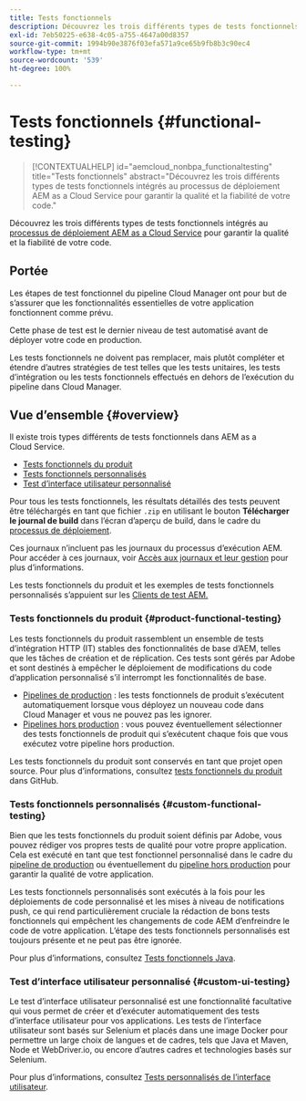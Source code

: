 ```yaml
---
title: Tests fonctionnels
description: Découvrez les trois différents types de tests fonctionnels intégrés au processus de déploiement AEM as a Cloud Service pour garantir la qualité et la fiabilité de votre code.
exl-id: 7eb50225-e638-4c05-a755-4647a00d8357
source-git-commit: 1994b90e3876f03efa571a9ce65b9fb8b3c90ec4
workflow-type: tm+mt
source-wordcount: '539'
ht-degree: 100%

---
```



# Tests fonctionnels {#functional-testing}

>[!CONTEXTUALHELP]
>id="aemcloud_nonbpa_functionaltesting"
>title="Tests fonctionnels"
>abstract="Découvrez les trois différents types de tests fonctionnels intégrés au processus de déploiement AEM as a Cloud Service pour garantir la qualité et la fiabilité de votre code."

Découvrez les trois différents types de tests fonctionnels intégrés au [processus de déploiement AEM as a Cloud Service](/help/implementing/cloud-manager/deploy-code.md) pour garantir la qualité et la fiabilité de votre code.

## Portée

Les étapes de test fonctionnel du pipeline Cloud Manager ont pour but de s’assurer que les fonctionnalités essentielles de votre application fonctionnent comme prévu.

Cette phase de test est le dernier niveau de test automatisé avant de déployer votre code en production.

Les tests fonctionnels ne doivent pas remplacer, mais plutôt compléter et étendre d’autres stratégies de test telles que les tests unitaires,
les tests d’intégration ou les tests fonctionnels effectués en dehors de l’exécution du pipeline dans Cloud Manager.

## Vue d’ensemble {#overview}

Il existe trois types différents de tests fonctionnels dans AEM as a Cloud Service.

* [Tests fonctionnels du produit](#product-functional-testing)
* [Tests fonctionnels personnalisés](#custom-functional-testing)
* [Test d’interface utilisateur personnalisé](#custom-ui-testing)

Pour tous les tests fonctionnels, les résultats détaillés des tests peuvent être téléchargés en tant que fichier `.zip` en utilisant le bouton **Télécharger le journal de build** dans l’écran d’aperçu de build, dans le cadre du [processus de déploiement](/help/implementing/cloud-manager/deploy-code.md).

Ces journaux n’incluent pas les journaux du processus d’exécution AEM. Pour accéder à ces journaux, voir [Accès aux journaux et leur gestion](/help/implementing/cloud-manager/manage-logs.md) pour plus d’informations.

Les tests fonctionnels du produit et les exemples de tests fonctionnels personnalisés s’appuient sur les [Clients de test AEM.](https://github.com/adobe/aem-testing-clients)

### Tests fonctionnels du produit {#product-functional-testing}

Les tests fonctionnels du produit rassemblent un ensemble de tests d’intégration HTTP (IT) stables des fonctionnalités de base d’AEM, telles que les tâches de création et de réplication. Ces tests sont gérés par Adobe et sont destinés à empêcher le déploiement de modifications du code d’application personnalisé s’il interrompt les fonctionnalités de base.

* [Pipelines de production](/help/implementing/cloud-manager/configuring-pipelines/configuring-production-pipelines.md) : les tests fonctionnels de produit s’exécutent automatiquement lorsque vous déployez un nouveau code dans Cloud Manager et vous ne pouvez pas les ignorer.
* [Pipelines hors production](/help/implementing/cloud-manager/configuring-pipelines/configuring-non-production-pipelines.md) : vous pouvez éventuellement sélectionner des tests fonctionnels de produit qui s’exécutent chaque fois que vous exécutez votre pipeline hors production.

Les tests fonctionnels du produit sont conservés en tant que projet open source. Pour plus d’informations, consultez [tests fonctionnels du produit](https://github.com/adobe/aem-test-samples/tree/aem-cloud/smoke) dans GitHub.

### Tests fonctionnels personnalisés {#custom-functional-testing}

Bien que les tests fonctionnels du produit soient définis par Adobe, vous pouvez rédiger vos propres tests de qualité pour votre propre application. Cela est exécuté en tant que test fonctionnel personnalisé dans le cadre du [pipeline de production](/help/implementing/cloud-manager/configuring-pipelines/configuring-production-pipelines.md) ou éventuellement du [pipeline hors production](/help/implementing/cloud-manager/configuring-pipelines/configuring-non-production-pipelines.md) pour garantir la qualité de votre application.

Les tests fonctionnels personnalisés sont exécutés à la fois pour les déploiements de code personnalisé et les mises à niveau de notifications push, ce qui rend particulièrement cruciale la rédaction de bons tests fonctionnels qui empêchent les changements de code AEM d’enfreindre le code de votre application. L’étape des tests fonctionnels personnalisés est toujours présente et ne peut pas être ignorée.

Pour plus d’informations, consultez [Tests fonctionnels Java](/help/implementing/cloud-manager/java-functional-testing.md).


### Test d’interface utilisateur personnalisé {#custom-ui-testing}

Le test d’interface utilisateur personnalisé est une fonctionnalité facultative qui vous permet de créer et d’exécuter automatiquement des tests d’interface utilisateur pour vos applications. Les tests de l’interface utilisateur sont basés sur Selenium et placés dans une image Docker pour permettre un large choix de langues et de cadres, tels que Java et Maven, Node et WebDriver.io, ou encore d’autres cadres et technologies basés sur Selenium.

Pour plus d’informations, consultez [Tests personnalisés de l’interface utilisateur](/help/implementing/cloud-manager/ui-testing.md#custom-ui-testing).

